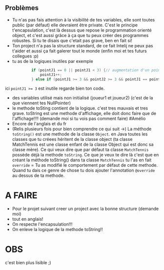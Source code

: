 ## Problèmes
- Tu n'as pas fais attention à la visibilité de tes variables, elle sont toutes public (par défaut) elle devraient être private.
C'est le principe t'encapsulation, c'est là dessus que repose le programmation orienté object, et c'est aussi grâce à ça que tu peux créer des programmes robustes.
Si tu te disais que c'etait pas grave, ben en fait si!
- Ton project n'a pas la structure standard, de ce fait Intelij ne peux pas t'aider et aussi ça fait galerer tout le monde (enfin moi et tes futurs collegues :p)
- tu as de la logiques inutiles par exemple

```java
            if (pointJ1 == 0 || pointJ1 < 3) {// augmentation d'un point
                pointJ1++;
            } else if (pointJ1 >= 3 && pointJ2 >= 3 && pointJ1 == pointJ2)
```
ici `pointJ1 >= 3` est inutile regarde bien ton code.

- des variables utilisé  mais non initialisé (joueur1 et joueur2) (c'est de la que viennent tes NullPointer)
- le methode toSting contient de la logique. c'est tres mauvais et tres grave. toString est une methode d'affichage, elle doit donc faire que de l'affichage!!!! (demande moi si tu vois pas comment faire)
#Amélio
- Encore de l'anglais et du fr
- (Relis plusieurs fois pour bien comprendre ce qui suit ->) La méthode `toString()` est une methode de la classe `Object`. en Java toutes les classes que tu créees héritent de la classe object
(ta classe MatchTennis est une classe enfant de la classe Object qui est donc sa classe mère). Ce qui veux dire que par défaut ta classe `MatchTennis` possède déjà la methode `toString`.
Ce que je veux te dire là c'est que en créant la méthode toString() dans ta classe `MatchTennis` tu l'as en fait `override` = Tu as modifié le comportement par défaut de cette methode.
Quand tu dais ce genre de chose tu dois ajouter l'annotation `@override` au dessus de ta methode.

# A FAIRE
- Pour le projet suivant creer un project avec la bonne structure (demande moi)
- tout en anglais!
- On respecte l'encapsulation!!!
- On enleve la logique de la methode toString!!

# OBS
c'est bien plus lisible ;)
